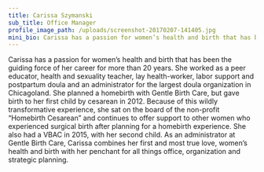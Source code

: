 ```yaml
---
title: Carissa Szymanski
sub_title: Office Manager
profile_image_path: /uploads/screenshot-20170207-141405.jpg
mini_bio: Carissa has a passion for women’s health and birth that has been the guiding force of her career for more than 20 years.Enter a mini bio.
---
```



Carissa has a passion for women’s health and birth that has been the guiding force of her career for more than 20 years. She worked as a peer educator, health and sexuality teacher, lay health-worker, labor support and postpartum doula and an administrator for the largest doula organization in Chicagoland. She planned a homebirth with Gentle Birth Care, but gave birth to her first child by cesarean in 2012. Because of this wildly transformative experience, she sat on the board of the non-profit “Homebirth Cesarean” and continues to offer support to other women who experienced surgical birth after planning for a homebirth experience. She also had a VBAC in 2015, with her second child. As an administrator at Gentle Birth Care, Carissa combines her first and most true love, women’s health and birth with her penchant for all things office, organization and strategic planning.
